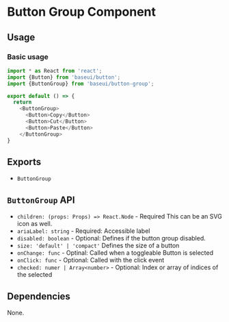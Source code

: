 # Button Group Component

## Usage

### Basic usage

```javascript
import * as React from 'react';
import {Button} from 'baseui/button';
import {ButtonGroup} from 'baseui/button-group';

export default () => {
  return
    <ButtonGroup>
      <Button>Copy</Button>
      <Button>Cut</Button>
      <Button>Paste</Button>
    </ButtonGroup>
}
```

## Exports

* `ButtonGroup`

## `ButtonGroup` API

* `children: (props: Props) => React.Node` - Required
  This can be an SVG icon as well.
* `ariaLabel: string` - Required:
  Accessible label
* `disabled: boolean` - Optional:
  Defines if the button group disabled.
* `size: 'default' | 'compact'`
  Defines the size of a button
* `onChange: func` - Optinal:
  Called when a toggleable Button is selected
* `onClick: func` - Optional:
  Called with the click event
* `checked: numer | Array<number>` - Optional:
  Index or array of indices of the selected

## Dependencies

None.
